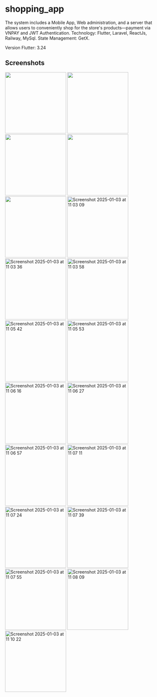 # shopping_app
The system includes a Mobile App, Web administration, and a server that allows users to conveniently shop for the store's products—payment via VNPAY and JWT Authentication.
Technology: Flutter, Laravel, ReactJs, Railway, MySql.
State Management: GetX.

Version Flutter: 3.24
## Screenshots
<img src="https://github.com/user-attachments/assets/f4d1cf5a-04f8-4de3-accf-8af87a1555f5" width="200" />
<img src="https://github.com/user-attachments/assets/47486fe7-6f25-462e-93a8-c9918aee0e47" width="200" />
<img src="https://github.com/user-attachments/assets/29c32157-46da-4e05-a93f-a21538bd3603" width="200" />
<img src="https://github.com/user-attachments/assets/aac0d028-98d1-4736-aa20-4b8fd11a3ab2" width="200" />
<img width="200" src="https://github.com/user-attachments/assets/90f0347f-4ea7-49dc-905d-a1670e8766d4" />
<img width="200" alt="Screenshot 2025-01-03 at 11 03 09" src="https://github.com/user-attachments/assets/a5d1744c-f4ac-4d32-8b94-e220eae0600f" />
<img width="200" alt="Screenshot 2025-01-03 at 11 03 36" src="https://github.com/user-attachments/assets/af09b538-c8f6-4c24-83e6-43b40898dbd6" />
<img width="200" alt="Screenshot 2025-01-03 at 11 03 58" src="https://github.com/user-attachments/assets/bbef3a9a-af7a-4a02-9a2c-9fc00930fb34" />
<img width="200" alt="Screenshot 2025-01-03 at 11 05 42" src="https://github.com/user-attachments/assets/902eebf4-fe06-4a65-ab01-a0902a7f9bd3" />
<img width="200" alt="Screenshot 2025-01-03 at 11 05 53" src="https://github.com/user-attachments/assets/6147ba4a-734a-4eb1-ac28-b9e0fb9d5871" />
<img width="200" alt="Screenshot 2025-01-03 at 11 06 16" src="https://github.com/user-attachments/assets/b39eb2db-3a4a-486c-a585-90cd9170547e" />
<img width="200" alt="Screenshot 2025-01-03 at 11 06 27" src="https://github.com/user-attachments/assets/965a92d8-919e-4792-a696-0b69c18315eb" />
<img width="200" alt="Screenshot 2025-01-03 at 11 06 57" src="https://github.com/user-attachments/assets/a472b54a-d705-4fa8-9122-d83b9e09259c" />
<img width="200" alt="Screenshot 2025-01-03 at 11 07 11" src="https://github.com/user-attachments/assets/0afebd67-e27c-4fc8-bfcd-d9f1af59ae40" />
<img width="200" alt="Screenshot 2025-01-03 at 11 07 24" src="https://github.com/user-attachments/assets/28f1eb3c-df23-4805-83cf-9c92c87d8d37" />
<img width="200" alt="Screenshot 2025-01-03 at 11 07 39" src="https://github.com/user-attachments/assets/814817ea-986f-4bec-a224-6939cfe2ccdd" />
<img width="200" alt="Screenshot 2025-01-03 at 11 07 55" src="https://github.com/user-attachments/assets/f99c2e22-23f5-461e-87b9-1ee416170f40" />
<img width="200" alt="Screenshot 2025-01-03 at 11 08 09" src="https://github.com/user-attachments/assets/7beac7bf-d210-4bbc-9894-60dbbbe35c74" />
<img width="200" alt="Screenshot 2025-01-03 at 11 10 22" src="https://github.com/user-attachments/assets/d48748f4-33cb-41ea-ac2c-52cf57217677" />
